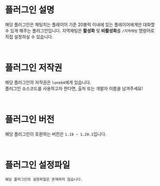 # 플러그인 설명
해당 플러그인은 채팅치는 플레이어 기준 20블럭 이내에 있는 플레이어에게만 대화할 수 있게 해주는 플러그인입니다.
지역채팅은 **활성화** 및 **비활성화**를 `/지역채팅` 명령어로 직접 설정하실 수 있습니다.

<br>

# 플러그인 저작권
해당 플러그인의 저작권은 `lone64`에게 있습니다.<br>
플러그인 소스코드를 사용하고자 한다면, 출처 또는 개발자 이름을 남겨주세요!

<br>

# 플러그인 버전
해당 플러그인이 호환하는 버전은 `1.19 ~ 1.20.1`입니다.

<br>

# 플러그인 설정파일
`해당 플러그인의 설정파일은 존재하지 않습니다.`
